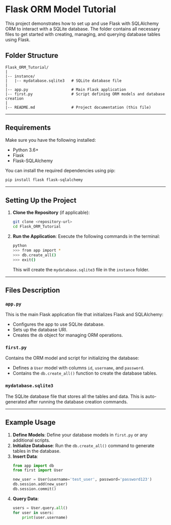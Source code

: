 # Flask ORM Model Tutorial

This project demonstrates how to set up and use Flask with SQLAlchemy ORM to interact with a SQLite database. The folder contains all necessary files to get started with creating, managing, and querying database tables using Flask.

## Folder Structure

```
Flask_ORM_Tutorial/
|
|-- instance/
|   |-- mydatabase.sqlite3   # SQLite database file
|
|-- app.py                   # Main Flask application
|-- first.py                 # Script defining ORM models and database creation
|
|-- README.md                # Project documentation (this file)
```

---

## Requirements

Make sure you have the following installed:

- Python 3.6+
- Flask
- Flask-SQLAlchemy

You can install the required dependencies using pip:

```bash
pip install flask flask-sqlalchemy
```

---

## Setting Up the Project

1. **Clone the Repository** (if applicable):
   ```bash
   git clone <repository-url>
   cd Flask_ORM_Tutorial
   ```

2. **Run the Application**:
   Execute the following commands in the terminal:
   ```bash
   python
   >>> from app import *
   >>> db.create_all()
   >>> exit()
   ```
   This will create the `mydatabase.sqlite3` file in the `instance` folder.

---

## Files Description

### `app.py`
This is the main Flask application file that initializes Flask and SQLAlchemy:

- Configures the app to use SQLite database.
- Sets up the database URI.
- Creates the `db` object for managing ORM operations.

### `first.py`
Contains the ORM model and script for initializing the database:

- Defines a `User` model with columns `id`, `username`, and `password`.
- Contains the `db.create_all()` function to create the database tables.

### `mydatabase.sqlite3`
The SQLite database file that stores all the tables and data. This is auto-generated after running the database creation commands.

---

## Example Usage

1. **Define Models**: Define your database models in `first.py` or any additional scripts.
2. **Initialize Database**: Run the `db.create_all()` command to generate tables in the database.
3. **Insert Data**:
   ```python
   from app import db
   from first import User

   new_user = User(username='test_user', password='password123')
   db.session.add(new_user)
   db.session.commit()
   ```
4. **Query Data**:
   ```python
   users = User.query.all()
   for user in users:
       print(user.username)
   ```




